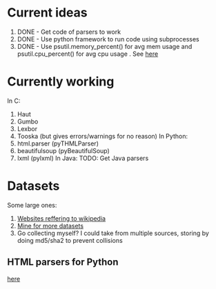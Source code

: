 # Current ideas
 1. DONE - Get code of parsers to work
 2. DONE - Use python framework to run code using subprocesses
 3. DONE - Use psutil.memory_percent() for avg mem usage and psutil.cpu_percent() for avg cpu usage . See [here](https://psutil.readthedocs.io/en/latest/)

# Currently working
In C:
 1. Haut
 2. Gumbo
 3. Lexbor
 4. Tooska (but gives errors/warnings for no reason)
In Python:
 1. html.parser (pyTHMLParser)
 2. beautifulsoup (pyBeautifulSoup)
 3. lxml (pylxml)
In Java:
TODO: Get Java parsers

# Datasets
 Some large ones:
 1. [Websites reffering to wikipedia](https://code.google.com/archive/p/wiki-links/downloads)
 2. [Mine for more datasets](https://www.researchgate.net/post/Where_can_I_find_the_web_pages_dataset_for_information_extraction)
 3. Go collecting myself? I could take from multiple sources, storing by doing md5/sha2 to prevent collisions

## HTML parsers for Python
[here](https://stackoverflow.com/questions/11709079/parsing-html-using-python)